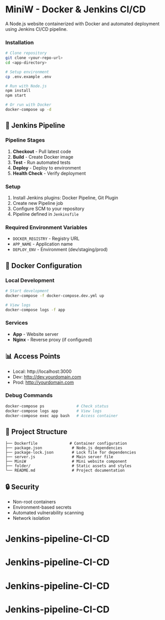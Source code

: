 # MiniW - Docker & Jenkins CI/CD

A Node.js website containerized with Docker and automated deployment using Jenkins CI/CD pipeline.



### Installation

```bash
# Clone repository
git clone <your-repo-url>
cd <app-directory>

# Setup environment
cp .env.example .env

# Run with Node.js
npm install
npm start

# Or run with Docker
docker-compose up -d
```

## 🔧 Jenkins Pipeline

### Pipeline Stages
1. **Checkout** - Pull latest code
2. **Build** - Create Docker image  
3. **Test** - Run automated tests
4. **Deploy** - Deploy to environment
5. **Health Check** - Verify deployment

### Setup
1. Install Jenkins plugins: Docker Pipeline, Git Plugin
2. Create new Pipeline job
3. Configure SCM to your repository
4. Pipeline defined in `Jenkinsfile`

### Required Environment Variables
- `DOCKER_REGISTRY` - Registry URL
- `APP_NAME` - Application name
- `DEPLOY_ENV` - Environment (dev/staging/prod)

## 🐳 Docker Configuration

### Local Development
```bash
# Start development
docker-compose -f docker-compose.dev.yml up

# View logs
docker-compose logs -f app
```

### Services
- **App** - Website server
- **Nginx** - Reverse proxy (if configured)

## 📊 Access Points
- Local: http://localhost:3000
- Dev: http://dev.yourdomain.com
- Prod: http://yourdomain.com


### Debug Commands
```bash
docker-compose ps              # Check status
docker-compose logs app        # View logs
docker-compose exec app bash   # Access container
```

## 📁 Project Structure
```
├── Dockerfile              # Container configuration
├── package.json             # Node.js dependencies
├── package-lock.json        # Lock file for dependencies
├── server.js                # Main server file
├── MiniW                    # Mini website component
├── folder/                  # Static assets and styles
└── README.md                # Project documentation
```

## 🔒 Security
- Non-root containers
- Environment-based secrets
- Automated vulnerability scanning
- Network isolation
# Jenkins-pipeline-CI-CD
# Jenkins-pipeline-CI-CD
# Jenkins-pipeline-CI-CD
# Jenkins-pipeline-CI-CD
